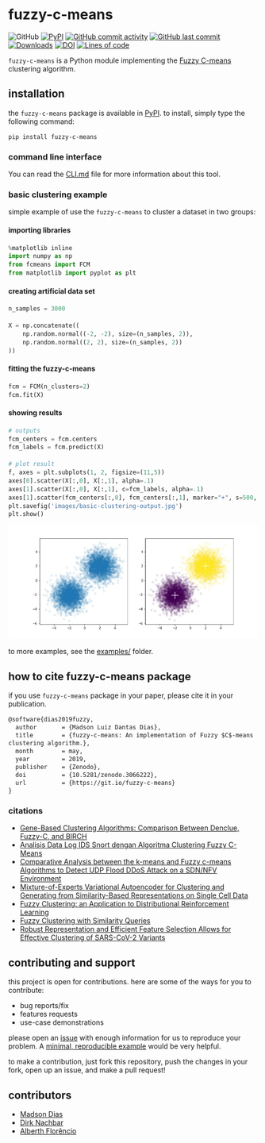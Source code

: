 # fuzzy-c-means

![GitHub](https://img.shields.io/github/license/omadson/fuzzy-c-means.svg)
[![PyPI](https://img.shields.io/pypi/v/fuzzy-c-means.svg)](http://pypi.org/project/fuzzy-c-means/)
[![GitHub commit activity](https://img.shields.io/github/commit-activity/w/omadson/fuzzy-c-means.svg)](https://github.com/omadson/fuzzy-c-means/pulse)
[![GitHub last commit](https://img.shields.io/github/last-commit/omadson/fuzzy-c-means.svg)](https://github.com/omadson/fuzzy-c-means/commit/master)
[![Downloads](https://pepy.tech/badge/fuzzy-c-means)](https://pepy.tech/project/fuzzy-c-means)
[![DOI](https://zenodo.org/badge/186457481.svg)](https://zenodo.org/badge/latestdoi/186457481)
[![Lines of code](https://img.shields.io/tokei/lines/github/omadson/fuzzy-c-means)](https://github.com/omadson/fuzzy-c-means)


`fuzzy-c-means` is a Python module implementing the [Fuzzy C-means][1] clustering algorithm.

## installation
the `fuzzy-c-means` package is available in [PyPI](https://pypi.org/project/fuzzy-c-means/). to install, simply type the following command:
```
pip install fuzzy-c-means
```
<!-- by default, the `fuzzy-c-means` uses [jax](https://github.com/google/jax) library, which only works on Linux systems. If you are a Windows user, try to install using:
```
pip install fuzzy-c-means[windows]
``` -->
### command line interface
<!-- if you prefer, you can install the command line interface so that you can use the library without having to program. To install, just use the command:
```
pip install fuzzy-c-means[cli]
``` -->
You can read the [CLI.md](https://github.com/omadson/fuzzy-c-means/blob/master/CLI.md) file for more information about this tool.

<!-- ## running examples

If you want to run the examples on [examples/](https://github.com/omadson/fuzzy-c-means/tree/master/examples) folder, try to install the extra dependencies.

```
pip install fuzzy-c-means[examples]
``` -->

### basic clustering example
simple example of use the `fuzzy-c-means` to cluster a dataset in two groups:

#### importing libraries
```Python
%matplotlib inline
import numpy as np
from fcmeans import FCM
from matplotlib import pyplot as plt
```

#### creating artificial data set
```Python
n_samples = 3000

X = np.concatenate((
    np.random.normal((-2, -2), size=(n_samples, 2)),
    np.random.normal((2, 2), size=(n_samples, 2))
))
```

#### fitting the fuzzy-c-means
```Python
fcm = FCM(n_clusters=2)
fcm.fit(X)
```

#### showing results
```Python
# outputs
fcm_centers = fcm.centers
fcm_labels = fcm.predict(X)

# plot result
f, axes = plt.subplots(1, 2, figsize=(11,5))
axes[0].scatter(X[:,0], X[:,1], alpha=.1)
axes[1].scatter(X[:,0], X[:,1], c=fcm_labels, alpha=.1)
axes[1].scatter(fcm_centers[:,0], fcm_centers[:,1], marker="+", s=500, c='w')
plt.savefig('images/basic-clustering-output.jpg')
plt.show()
```
<div align="center">
    <img src="https://raw.githubusercontent.com/omadson/fuzzy-c-means/master/examples/images/basic-clustering-output.jpg">
</div>

to more examples, see the [examples/](https://github.com/omadson/fuzzy-c-means/tree/master/examples) folder.


## how to cite fuzzy-c-means package
if you use `fuzzy-c-means` package in your paper, please cite it in your publication.
```
@software{dias2019fuzzy,
  author       = {Madson Luiz Dantas Dias},
  title        = {fuzzy-c-means: An implementation of Fuzzy $C$-means clustering algorithm.},
  month        = may,
  year         = 2019,
  publisher    = {Zenodo},
  doi          = {10.5281/zenodo.3066222},
  url          = {https://git.io/fuzzy-c-means}
}
```

### citations
 - [Gene-Based Clustering Algorithms: Comparison Between Denclue, Fuzzy-C, and BIRCH](https://doi.org/10.1177/1177932220909851)
 - [Analisis Data Log IDS Snort dengan Algoritma Clustering Fuzzy C-Means](https://doi.org/10.24843/MITE.2020.v19i01.P14)
 - [Comparative Analysis between the k-means and Fuzzy c-means Algorithms to Detect UDP Flood DDoS Attack on a SDN/NFV Environment](https://doi.org/10.5220/0010176201050112)
 - [Mixture-of-Experts Variational Autoencoder for Clustering and Generating from Similarity-Based Representations on Single Cell Data](https://arxiv.org/abs/1910.07763)
 - [Fuzzy Clustering: an Application to Distributional Reinforcement Learning](https://doi.org/10.34726/hss.2021.86783)
 - [Fuzzy Clustering with Similarity Queries](https://arxiv.org/pdf/2106.02212.pdf)
 - [Robust Representation and Efficient Feature Selection Allows for Effective Clustering of SARS-CoV-2 Variants](https://arxiv.org/abs/2110.09622)


## contributing and support

this project is open for contributions. here are some of the ways for you to contribute:
 - bug reports/fix
 - features requests
 - use-case demonstrations

please open an [issue](https://github.com/omadson/fuzzy-c-means/issues) with enough information for us to reproduce your problem. A [minimal, reproducible example](https://stackoverflow.com/help/minimal-reproducible-example) would be very helpful.

to make a contribution, just fork this repository, push the changes in your fork, open up an issue, and make a pull request!

## contributors
 - [Madson Dias](https://github.com/omadson)
 - [Dirk Nachbar](https://github.com/dirknbr)
 - [Alberth Florêncio](https://github.com/zealberth)

[1]: https://doi.org/10.1016/0098-3004(84)90020-7
[2]: http://scikit-learn.org/
